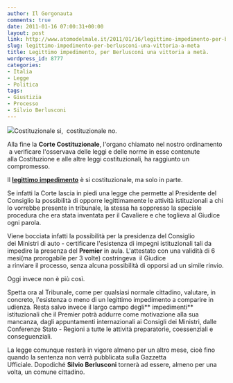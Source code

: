 ```yaml
---
author: Il Gorgonauta
comments: true
date: 2011-01-16 07:00:31+00:00
layout: post
link: http://www.atomodelmale.it/2011/01/16/legittimo-impedimento-per-berlusconi-una-vittoria-a-meta/
slug: legittimo-impedimento-per-berlusconi-una-vittoria-a-meta
title: Legittimo impedimento, per Berlusconi una vittoria a metà.
wordpress_id: 8777
categories:
- Italia
- Legge
- Politica
tags:
- Giustizia
- Processo
- Silvio Berlusconi
---
```


[![](http://www.atomodelmale.it/wp-content/uploads/2008/12/berlusconi-202x300.png)](http://www.atomodelmale.it/wp-content/uploads/2008/12/berlusconi.png)Costituzionale si,  costituzionale no.

Alla fine la **Corte Costituzionale**, l'organo chiamato nel nostro ordinamento  a verificare l'osservava delle leggi e delle norme in esse contenute alla Costituzione e alle altre leggi costituzionali, ha raggiunto un compromesso.

Il [**legittimo impedimento**](http://www.atomodelmale.it/2010/02/03/legittimo-impedimento-legittima-diseguaglianza-ecco-la-nuova-legge-per-salvare-silvio-berlusconi/) è si costituzionale, ma solo in parte.

Se infatti la Corte lascia in piedi una legge che permette al Presidente del Consiglio la possibilità di opporre legittimamente le attività istituzionali a chi lo vorrebbe presente in tribunale, la stessa ha soppresso la speciale procedura che era stata inventata per il Cavaliere e che toglieva al Giudice ogni parola.

Viene bocciata infatti la possibilità per la presidenza del Consiglio dei Ministri di auto - certificare l'esistenza di impegni istituzionali tali da impedire la presenza del **Premier** in aula. L'attestato con una validità di 6 mesi(ma prorogabile per 3 volte) costringeva  il Giudice a rinviare il processo, senza alcuna possibilità di opporsi ad un simile rinvio.

Oggi invece non è più così.<!-- more -->



Spetta ora al Tribunale, come per qualsiasi normale cittadino, valutare, in concreto, l'esistenza o meno di un legittimo impedimento a comparire in udienza. Resta salvo invece il largo campo degli** impedimenti** istituzionali che il Premier potrà addurre come motivazione alla sua mancanza, dagli appuntamenti internazionali ai Consigli dei Ministri, dalle Conferenze Stato - Regioni a tutte le attività preparatorie, coessenziali e conseguenziali.

La legge comunque resterà in vigore almeno per un altro mese, cioè fino quando la sentenza non verrà pubblicata sulla Gazzetta Ufficiale. Dopodiché **Silvio Berlusconi** tornerà ad essere, almeno per una volta, un comune cittadino.
